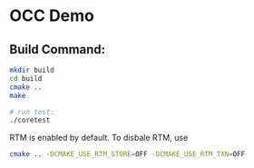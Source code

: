 # OCC Demo

## Build Command:

```bash
mkdir build
cd build
cmake ..
make

# run test:
./coretest
```

RTM is enabled by default. To disbale RTM, use
```bash
cmake .. -DCMAKE_USE_RTM_STORE=OFF -DCMAKE_USE_RTM_TXN=OFF
```